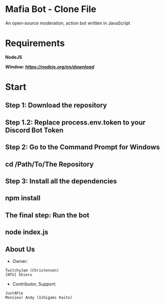 # Mafia Bot - Clone File

An open-source moderation, action bot written in JavaScript

# Requirements


__NodeJS__

*__Window: https://nodejs.org/en/download__*

# Start


## Step 1: Download the repository

## Step 1.2: Replace process.env.token to your Discord Bot Token

## Step 2: Go to the Command Prompt for Windows

## cd /Path/To/The Repository

## Step 3: Install all the dependencies

## npm install

## The final step: Run the bot

## node index.js

## About Us


* Owner:
```
TwitchyJam (Christensen)
[NTU] Shieru
```

* Contributor, Support:
```
JustAPie
Monsieur Andy (Ishigami Kaito)
```
